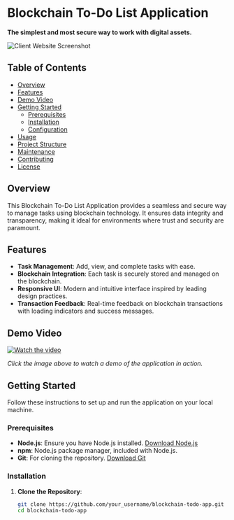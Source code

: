 # Blockchain To-Do List Application

**The simplest and most secure way to work with digital assets.**

![Client Website Screenshot](https://github.com/user-attachments/assets/11f0e7c7-b21f-422a-affa-345f94c964d2)

## Table of Contents

- [Overview](#overview)
- [Features](#features)
- [Demo Video](#demo-video)
- [Getting Started](#getting-started)
  - [Prerequisites](#prerequisites)
  - [Installation](#installation)
  - [Configuration](#configuration)
- [Usage](#usage)
- [Project Structure](#project-structure)
- [Maintenance](#maintenance)
- [Contributing](#contributing)
- [License](#license)

## Overview

This Blockchain To-Do List Application provides a seamless and secure way to manage tasks using blockchain technology. It ensures data integrity and transparency, making it ideal for environments where trust and security are paramount.

## Features

- **Task Management**: Add, view, and complete tasks with ease.
- **Blockchain Integration**: Each task is securely stored and managed on the blockchain.
- **Responsive UI**: Modern and intuitive interface inspired by leading design practices.
- **Transaction Feedback**: Real-time feedback on blockchain transactions with loading indicators and success messages.

## Demo Video

[![Watch the video](path_to_video_thumbnail.png)](path_to_demo_video.mp4)

*Click the image above to watch a demo of the application in action.*

## Getting Started

Follow these instructions to set up and run the application on your local machine.

### Prerequisites

- **Node.js**: Ensure you have Node.js installed. [Download Node.js](https://nodejs.org/)
- **npm**: Node.js package manager, included with Node.js.
- **Git**: For cloning the repository. [Download Git](https://git-scm.com/)

### Installation

1. **Clone the Repository**:

   ```bash
   git clone https://github.com/your_username/blockchain-todo-app.git
   cd blockchain-todo-app
